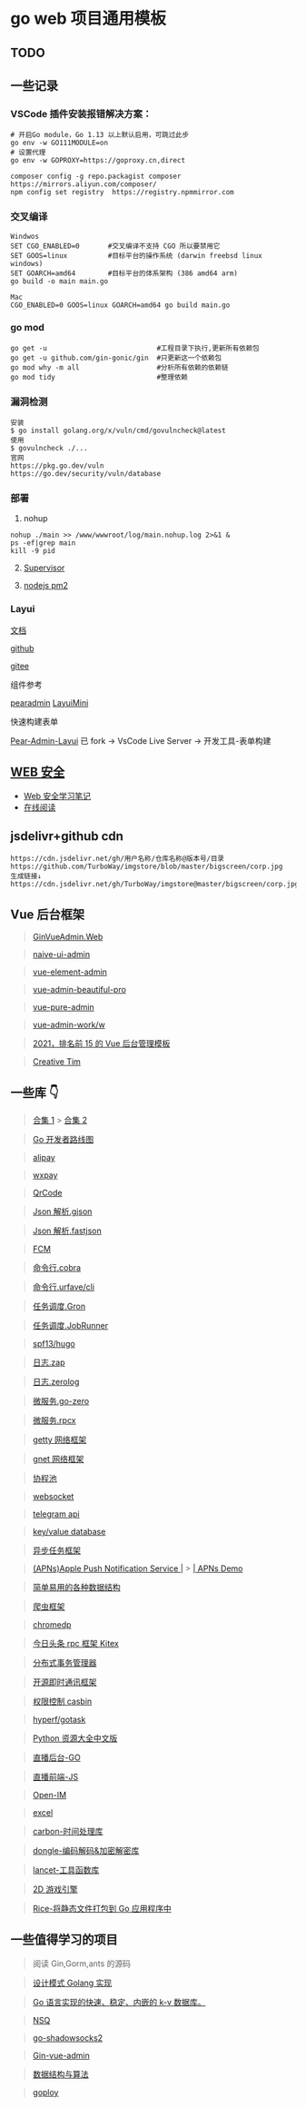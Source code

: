 # go web 项目通用模板

## TODO

## 一些记录

### VSCode 插件安装报错解决方案：

```shell
# 开启Go module，Go 1.13 以上默认启用，可跳过此步
go env -w GO111MODULE=on
# 设置代理
go env -w GOPROXY=https://goproxy.cn,direct
```

```
composer config -g repo.packagist composer https://mirrors.aliyun.com/composer/
npm config set registry  https://registry.npmmirror.com
```

### 交叉编译

```shell
Windwos
SET CGO_ENABLED=0		#交叉编译不支持 CGO 所以要禁用它
SET GOOS=linux			#目标平台的操作系统 (darwin freebsd linux windows)
SET GOARCH=amd64		#目标平台的体系架构 (386 amd64 arm)
go build -o main main.go

Mac
CGO_ENABLED=0 GOOS=linux GOARCH=amd64 go build main.go
```

### go mod

```shell
go get -u							#工程目录下执行,更新所有依赖包
go get -u github.com/gin-gonic/gin	#只更新这一个依赖包
go mod why -m all					#分析所有依赖的依赖链
go mod tidy							#整理依赖
```

### 漏洞检测

```
安装
$ go install golang.org/x/vuln/cmd/govulncheck@latest
使用
$ govulncheck ./...
官网
https://pkg.go.dev/vuln
https://go.dev/security/vuln/database
```

### 部署

1. nohup

```shell
nohup ./main >> /www/wwwroot/log/main.nohup.log 2>&1 &
ps -ef|grep main
kill -9 pid
```

2. [Supervisor](docs/一些笔记/部署/Supervisor.md)

3. [nodejs pm2](https://cloud.tencent.com/developer/article/1677403)

### Layui

[文档](https://layui.dev/docs/)

[github](https://github.com/sentsin/layui)

[gitee](https://gitee.com/sentsin/layui)

组件参考

[pearadmin](http://www.pearadmin.com/)
[LayuiMini](http://layuimini.99php.cn/)

快速构建表单

[Pear-Admin-Layui](https://gitee.com/pear-admin/Pear-Admin-Layui) 已 fork
-> VsCode Live Server -> 开发工具-表单构建

## [WEB 安全](docs/一些笔记/学习笔记/Web安全.md)

- [Web 安全学习笔记](https://github.com/LyleMi/Learn-Web-Hacking)
- [在线阅读](https://websec.readthedocs.io/zh/latest/)

## jsdelivr+github cdn

```
https://cdn.jsdelivr.net/gh/用户名称/仓库名称@版本号/目录
https://github.com/TurboWay/imgstore/blob/master/bigscreen/corp.jpg
生成链接↓
https://cdn.jsdelivr.net/gh/TurboWay/imgstore@master/bigscreen/corp.jpg
```

## Vue 后台框架

> [GinVueAdmin.Web](https://github.com/flipped-aurora/gin-vue-admin)

> [naive-ui-admin](https://github.com/jekip/naive-ui-admin)

> [vue-element-admin](https://github.com/PanJiaChen)

> [vue-admin-beautiful-pro](https://github.com/chuzhixin/vue-admin-beautiful-pro)

> [vue-pure-admin](https://www.bilibili.com/video/BV1534y1S7HV?p=1)

> [vue-admin-work/w](https://gitee.com/qingqingxuan/opend-vue-admin-work)

> [2021，排名前 15 的 Vue 后台管理模板](https://mp.weixin.qq.com/s/4RVwmY8lOi4EmjR3iAW2nw)

> [Creative Tim](https://github.com/creativetimofficial)

## 一些库 👇

> [合集 1](https://learnku.com/articles/56078) > [合集 2](https://learnku.com/articles/41230)

> [Go 开发者路线图](https://github.com/Alikhll/golang-developer-roadmap/blob/master/i18n/zh-CN/ReadMe-zh-CN.md)

> [alipay](https://github.com/smartwalle/alipay)

> [wxpay](https://github.com/smartwalle/wxpay)

> [QrCode](https://github.com/skip2/go-qrcode)

> [Json 解析.gjson](https://github.com/tidwall/gjson)

> [Json 解析.fastjson](https://github.com/valyala/fastjson)

> [FCM](https://github.com/maddevsio/fcm)

> [命令行.cobra](https://github.com/spf13/cobra)

> [命令行.urfave/cli](https://github.com/urfave/cli)

> [任务调度.Gron](https://github.com/roylee0704/gron)

> [任务调度.JobRunner](https://github.com/bamzi/jobrunner)

> [spf13/hugo](https://www.cnblogs.com/landv/p/11959097.html)

> [日志.zap](https://github.com/uber-go/zap)

> [日志.zerolog](https://github.com/rs/zerolog)

> [微服务.go-zero](https://github.com/tal-tech/go-zero)

> [微服务.rpcx](https://github.com/smallnest/rpcx)

> [getty 网络框架](https://github.com/AlexStocks/getty-examples)

> [gnet 网络框架](https://github.com/panjf2000/gnet)

> [协程池](https://github.com/panjf2000/ants)

> [websocket](github.com/gorilla/websocket)

> [telegram api](https://github.com/go-telegram-bot-api/telegram-bot-api)

> [key/value database](https://github.com/etcd-io/bbolt)

> [异步任务框架](https://github.com/RichardKnop/machinery)

> [(APNs)Apple Push Notification Service |](https://github.com/sideshow/apns2) > [| APNs Demo](https://github.com/Finb/bark-server/tree/master/apns)

> [简单易用的各种数据结构](https://github.com/emirpasic/gods)

> [爬虫框架](https://github.com/gocolly/colly)

> [chromedp](https://github.com/chromedp/chromedp)

> [今日头条 rpc 框架 Kitex](https://www.cloudwego.io/zh/)

> [分布式事务管理器](https://github.com/yedf/dtm)

> [开源即时通讯框架](https://github.com/tinode/chat)

> [权限控制 casbin](https://github.com/casbin)

> [hyperf/gotask](https://github.com/hyperf/gotask)

> [Python 资源大全中文版](https://blog.csdn.net/u013128262/article/details/79483998)

> [直播后台-GO](https://github.com/gwuhaolin/livego)

> [直播前端-JS](https://github.com/bilibili/flv.js)

> [Open-IM](https://www.rentsoft.cn/)

> [excel](https://github.com/qax-os/excelize)

> [carbon-时间处理库](https://github.com/golang-module/carbon)

> [dongle-编码解码&加密解密库](https://github.com/golang-module/dongle)

> [lancet-工具函数库](https://github.com/duke-git/lancet)

> [2D 游戏引擎](github.com/hajimehoshi/ebiten)

> [Rice-将静态文件打包到 Go 应用程序中](https://github.com/GeertJohan/go.rice)

## 一些值得学习的项目

> 阅读 Gin,Gorm,ants 的源码

> [设计模式 Golang 实现](https://github.com/senghoo/golang-design-pattern)

> [Go 语言实现的快速、稳定、内嵌的 k-v 数据库。](https://github.com/roseduan/rosedb)

> [NSQ](https://github.com/nsqio/nsq)

> [go-shadowsocks2](https://github.com/shadowsocks/go-shadowsocks2)

> [Gin-vue-admin](https://github.com/flipped-aurora/gin-vue-admin)

> [数据结构与算法](https://github.com/TheAlgorithms)

> [goploy](https://docs.goploy.icu/#/start/index)

